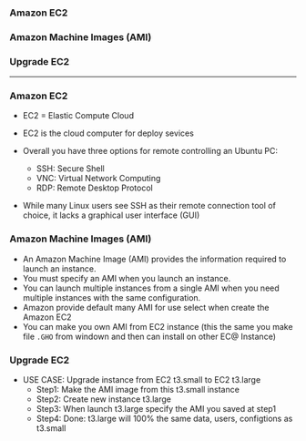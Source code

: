 
### Amazon EC2
### Amazon Machine Images (AMI)
### Upgrade EC2

---------------------------------------

### Amazon EC2

* EC2 = Elastic Compute Cloud
* EC2 is the cloud computer for deploy sevices
* Overall you have three options for remote controlling an Ubuntu PC:
  * SSH: Secure Shell
  * VNC: Virtual Network Computing
  * RDP: Remote Desktop Protocol
  
* While many Linux users see SSH as their remote connection tool of choice, it lacks a graphical user interface (GUI)

### Amazon Machine Images (AMI)

* An Amazon Machine Image (AMI) provides the information required to launch an instance. 
* You must specify an AMI when you launch an instance. 
* You can launch multiple instances from a single AMI when you need multiple instances with the same configuration.
* Amazon provide default many AMI for use select when create the Amazon EC2
* You can make you own AMI from EC2 instance (this the same you make file `.GHO` from windown and then can install on other EC@ Instance)

### Upgrade EC2

* USE CASE: Upgrade instance from EC2 t3.small to EC2 t3.large
  * Step1: Make the AMI image from this t3.small instance
  * Step2: Create new instance t3.large
  * Step3: When launch t3.large specify the AMI you saved at step1
  * Step4: Done: t3.large will 100% the same data, users, configtions as t3.small
